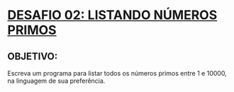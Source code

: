 # [DESAFIO 02: LISTANDO NÚMEROS PRIMOS](https://osprogramadores.com/desafios/d02/)

## OBJETIVO: 
Escreva um programa para listar todos os números primos entre 1 e 10000, na linguagem de sua preferência.

